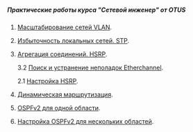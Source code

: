 ##### Практические работы курса "Сетевой инженер" от OTUS

1. [Масштабирование сетей VLAN](lab1/).
2. [Избыточность локальных сетей. STP](lab2/).
3. [Агрегация соединений. HSRP](lab3/).
      
      3.2 [Поиск и устранение неполадок Etherchannel](lab3/lab3.2/).
      
      2.1 [Настройка HSRP](lab3/HSRP/).
4. [Динамическая маршрутизация](lab4/).
5. [OSPFv2 для одной области](lab5/).
6. [Настройка OSPFv2 для нескольких областей](lab6/).
